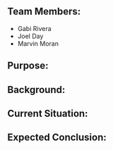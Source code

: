 ## Team Members: 

- Gabi Rivera
- Joel Day
- Marvin Moran

## Purpose: 



## Background:



## Current Situation: 



## Expected Conclusion:

